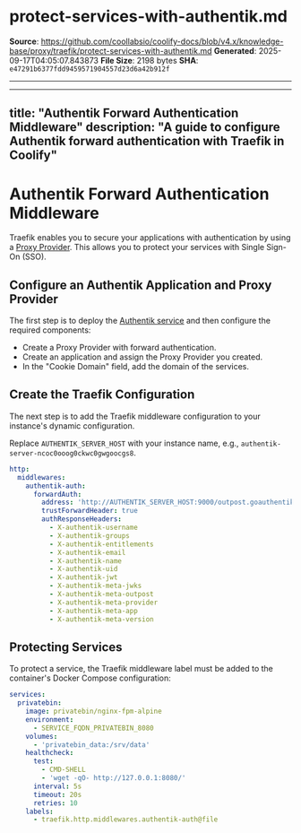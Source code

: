 # protect-services-with-authentik.md

**Source**: https://github.com/coollabsio/coolify-docs/blob/v4.x/knowledge-base/proxy/traefik/protect-services-with-authentik.md
**Generated**: 2025-09-17T04:05:07.843873
**File Size**: 2198 bytes
**SHA**: `e47291b6377fdd9459571904557d23d6a42b912f`

---

---
title: "Authentik Forward Authentication Middleware"
description: "A guide to configure Authentik forward authentication with Traefik in Coolify"
---


# Authentik Forward Authentication Middleware
Traefik enables you to secure your applications with authentication by using a [Proxy Provider](https://docs.goauthentik.io/docs/add-secure-apps/providers/proxy/).
This allows you to protect your services with Single Sign-On (SSO).

## Configure an Authentik Application and Proxy Provider

The first step is to deploy the [Authentik service](/services/authentik) and then configure the required components:

- Create a Proxy Provider with forward authentication.
- Create an application and assign the Proxy Provider you created.
- In the "Cookie Domain" field, add the domain of the services.

## Create the Traefik Configuration

The next step is to add the Traefik middleware configuration to your instance's dynamic configuration.

Replace `AUTHENTIK_SERVER_HOST` with your instance name, e.g., `authentik-server-ncoc0ooog0ckwc0gwgoocgs8`.

```yaml
http:
  middlewares:
    authentik-auth:
      forwardAuth:
        address: 'http://AUTHENTIK_SERVER_HOST:9000/outpost.goauthentik.io/auth/traefik'
        trustForwardHeader: true
        authResponseHeaders:
          - X-authentik-username
          - X-authentik-groups
          - X-authentik-entitlements
          - X-authentik-email
          - X-authentik-name
          - X-authentik-uid
          - X-authentik-jwt
          - X-authentik-meta-jwks
          - X-authentik-meta-outpost
          - X-authentik-meta-provider
          - X-authentik-meta-app
          - X-authentik-meta-version
```

## Protecting Services

To protect a service, the Traefik middleware label must be added to the container's Docker Compose configuration:

```yaml
services:
  privatebin:
    image: privatebin/nginx-fpm-alpine
    environment:
      - SERVICE_FQDN_PRIVATEBIN_8080
    volumes:
      - 'privatebin_data:/srv/data'
    healthcheck:
      test:
        - CMD-SHELL
        - 'wget -qO- http://127.0.0.1:8080/'
      interval: 5s
      timeout: 20s
      retries: 10
    labels:
      - traefik.http.middlewares.authentik-auth@file
```
